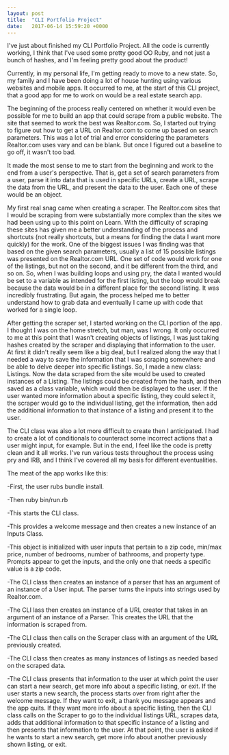 ```yaml
---
layout: post
title:  "CLI Portfolio Project"
date:   2017-06-14 15:59:20 +0000
---
```



I've just about finished my CLI Portfolio Project.  All the code is currently working, I think that I've used some pretty good OO Ruby, and not just a bunch of hashes, and I'm feeling pretty good about the product!

Currently, in my personal life, I'm getting ready to move to a new state.  So, my family and I have been doing a lot of house hunting using various websites and mobile apps.  It occurred to me, at the start of this CLI project, that a good app for me to work on would be a real estate search app.

The beginning of the process really centered on whether it would even be possible for me to build an app that could scrape from a public website.  The site that seemed to work the best was Realtor.com.  So, I started out trying to figure out how to get a URL on Realtor.com to come up based on search parameters.  This was a lot of trial and error considering the parameters Realtor.com uses vary and can be blank.  But once I figured out a baseline to go off, it wasn't too bad.

It made the most sense to me to start from the beginning and work to the end from a user's perspective.  That is, get a set of search parameters from a user, parse it into data that is used in specific URLs, create a URL, scrape the data from the URL, and present the data to the user.  Each one of these would be an object.

My first real snag came when creating a scraper.  The Realtor.com sites that I would be scraping from were substantially more complex than the sites we had been using up to this point on Learn.  With the difficulty of scraping these sites has given me a better understanding of the process and shortcuts (not really shortcuts, but a means for finding the data I want more quickly) for the work.  One of the biggest issues I was finding was that based on the given search parameters, usually a list of 15 possible listings was presented on the Realtor.com URL.  One set of code would work for one of the listings, but not on the second, and it be different from the third, and so on.  So, when I was building loops and using pry, the data I wanted would be set to a variable as intended for the first listing, but the loop would break because the data would be in a different place for the second listing.  It was incredibly frustrating.  But again, the process helped me to better understand how to grab data and eventually I came up with code that worked for a single loop.

After getting the scraper set, I started working on the CLI portion of the app.  I thought I was on the home stretch, but man, was I wrong.  It only occurred to me at this point that I wasn't creating objects of listings, I was just taking hashes created by the scraper and displaying that information to the user.  At first it didn't really seem like a big deal, but I realized along the way that I needed a way to save the information that I was scraping somewhere and be able to delve deeper into specific listings.  So, I made a new class:  Listings.  Now the data scraped from the site would be used to created instances of a Listing.  The listings could be created from the hash, and then saved as a class variable, which would then be displayed to the user.  If the user wanted more information about a specific listing, they could select it, the scraper would go to the individual listing, get the information, then add the additional information to that instance of a listing and present it to the user.

The CLI class was also a lot more difficult to create then I anticipated.  I had to create a lot of conditionals to counteract some incorrect actions that a user might input, for example.  But in the end, I feel like the code is pretty clean and it all works.  I've run various tests throughout the process using pry and IRB, and I think I've covered all my basis for different eventualities.

The meat of the app works like this:

-First, the user rubs bundle install.

-Then ruby bin/run.rb

-This starts the CLI class.

-This provides a welcome message and then creates a new instance of an Inputs Class.

-This object is initialized with user inputs that pertain to a zip code, min/max price, number of bedrooms, number of bathrooms, and property type.  Prompts appear to get the inputs, and the only one that needs a specific value is a zip code.

-The CLI class then creates an instance of a parser that has an argument of an instance of a User input.  The parser turns the inputs into strings used by Realtor.com.

-The CLI lass then creates an instance of a URL creator that takes in an argument of an instance of a Parser.  This creates the URL that the information is scraped from.

-The CLI class then calls on the Scraper class with an argument of the URL previously created.

-The CLI class then creates as many instances of listings as needed based on the scraped data.

-The CLI class presents that information to the user at which point the user can start a new search, get more info about a specific listing, or exit.  If the user starts a new search, the process starts over from right after the welcome message.  If they want to exit, a thank you message appears and the app quits.  If they want more info about a specific listing, then the CLI class calls on the Scraper to go to the individual listings URL, scrapes data, adds that additional information to that specific instance of a listing and then presents that information to the user.  At that point, the user is asked if he wants to start a new search, get more info about another previously shown listing, or exit.

